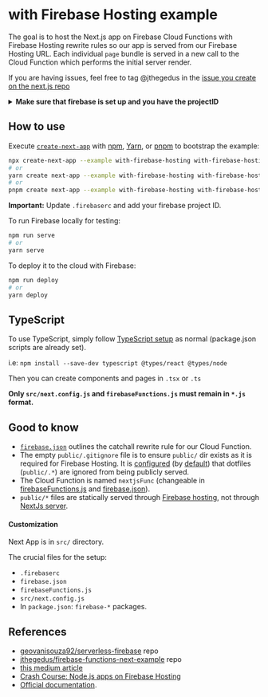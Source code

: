 # with Firebase Hosting example

The goal is to host the Next.js app on Firebase Cloud Functions with Firebase Hosting rewrite rules so our app is served from our Firebase Hosting URL. Each individual `page` bundle is served in a new call to the Cloud Function which performs the initial server render.

If you are having issues, feel free to tag @jthegedus in the [issue you create on the next.js repo](https://github.com/vercel/next.js/issues/new)

<details>
<summary><b>Make sure that firebase is set up and you have the projectID</b></summary>

- Install Firebase Tools: `npm i -g firebase-tools`
- Create a project through the [firebase web console](https://console.firebase.google.com/)
- Login to the Firebase CLI tool with `firebase login`
- Grab the **projectID** from [`firebase projects:list`](https://firebase.google.com/docs/cli#admin-commands) or the web consoles URL: `https://console.firebase.google.com/project/<projectID>`
  </details>

## How to use

Execute [`create-next-app`](https://github.com/vercel/next.js/tree/canary/packages/create-next-app) with [npm](https://docs.npmjs.com/cli/init), [Yarn](https://yarnpkg.com/lang/en/docs/cli/create/), or [pnpm](https://pnpm.io) to bootstrap the example:

```bash
npx create-next-app --example with-firebase-hosting with-firebase-hosting-app
# or
yarn create next-app --example with-firebase-hosting with-firebase-hosting-app
# or
pnpm create next-app --example with-firebase-hosting with-firebase-hosting-app
```

**Important:** Update `.firebaserc` and add your firebase project ID.

To run Firebase locally for testing:

```bash
npm run serve
# or
yarn serve
```

To deploy it to the cloud with Firebase:

```bash
npm run deploy
# or
yarn deploy
```

## TypeScript

To use TypeScript, simply follow [TypeScript setup](https://nextjs.org/learn/excel/typescript/setup) as normal (package.json scripts are already set).

i.e: `npm install --save-dev typescript @types/react @types/node`

Then you can create components and pages in `.tsx` or `.ts`

**Only `src/next.config.js` and `firebaseFunctions.js` must remain in `*.js` format.**

## Good to know

- [`firebase.json`](firebase.json:#L7) outlines the catchall rewrite rule for our Cloud Function.
- The empty `public/.gitignore` file is to ensure `public/` dir exists as it is required for Firebase Hosting. It is [configured](firebase.json:#L4) (by [default](https://firebase.google.com/docs/hosting/full-config#ignore)) that dotfiles (`public/.*`) are ignored from being publicly served.
- The Cloud Function is named `nextjsFunc` (changeable in [firebaseFunctions.js](firebaseFunctions.js#L16) and [firebase.json](firebase.json#L8)).
- `public/*` files are statically served through [Firebase hosting](https://firebase.google.com/docs/hosting/full-config#public), not through [NextJs server](https://nextjs.org/docs/basic-features/static-file-serving).

#### Customization

Next App is in `src/` directory.

The crucial files for the setup:

- `.firebaserc`
- `firebase.json`
- `firebaseFunctions.js`
- `src/next.config.js`
- In `package.json`: `firebase-*` packages.

## References

- [geovanisouza92/serverless-firebase](https://github.com/geovanisouza92/serverless-firebase) repo
- [jthegedus/firebase-functions-next-example](https://github.com/jthegedus/firebase-functions-next-example) repo
- [this medium article](https://medium.com/@jthegedus/next-js-on-cloud-functions-for-firebase-with-firebase-hosting-7911465298f2)
- [Crash Course: Node.js apps on Firebase Hosting](https://youtu.be/LOeioOKUKI8)
- [Official documentation](https://firebase.google.com/docs/cli).
